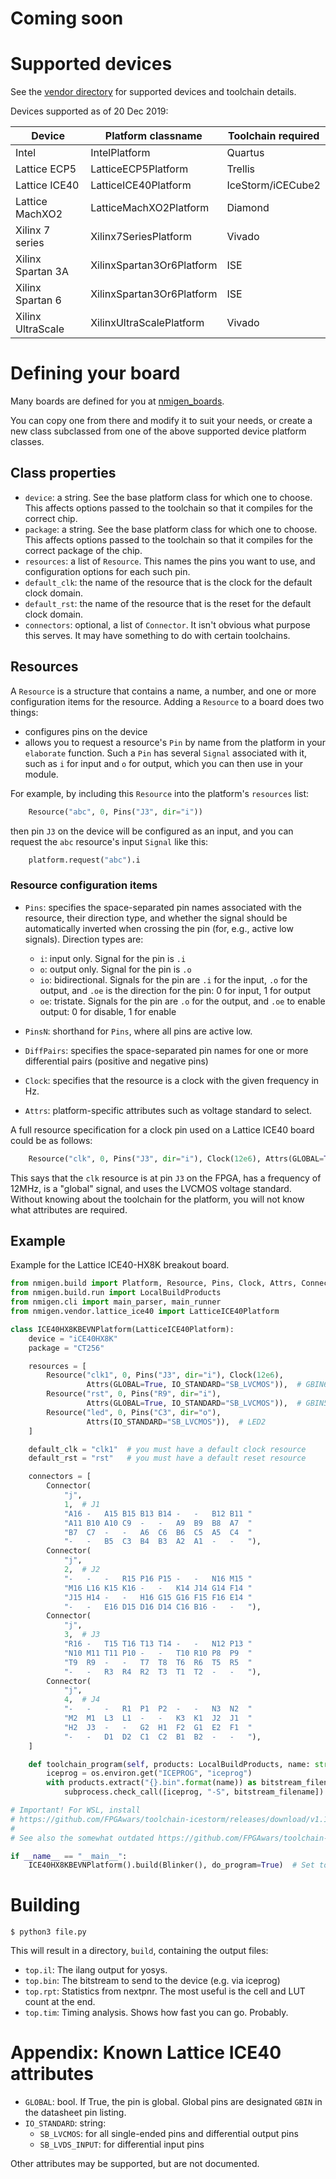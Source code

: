 # Coming soon

# Supported devices

See the [vendor directory](https://github.com/m-labs/nmigen/tree/master/nmigen/vendor) for supported devices and toolchain details.

Devices supported as of 20 Dec 2019:

| Device            | Platform classname        | Toolchain required |
| ----------------- | ------------------------- | ------------------ |
| Intel             | IntelPlatform             | Quartus            |
| Lattice ECP5      | LatticeECP5Platform       | Trellis            |
| Lattice ICE40     | LatticeICE40Platform      | IceStorm/iCECube2  |
| Lattice MachXO2   | LatticeMachXO2Platform    | Diamond            |
| Xilinx 7 series   | Xilinx7SeriesPlatform     | Vivado             |
| Xilinx Spartan 3A | XilinxSpartan3Or6Platform | ISE                |
| Xilinx Spartan 6  | XilinxSpartan3Or6Platform | ISE                |
| Xilinx UltraScale | XilinxUltraScalePlatform  | Vivado             |


# Defining your board

Many boards are defined for you at [nmigen_boards](https://github.com/m-labs/nmigen-boards/tree/master/nmigen_boards).

You can copy one from there and modify it to suit your needs, or create a new class subclassed from one of the above supported device platform classes.

## Class properties

* `device`: a string. See the base platform class for which one to choose. This affects options passed to the toolchain so that it compiles for the correct chip.
* `package`: a string. See the base platform class for which one to choose. This affects options passed to the toolchain so that it compiles for the correct package of the chip.
* `resources`: a list of `Resource`. This names the pins you want to use, and configuration options for each such pin.
* `default_clk`: the name of the resource that is the clock for the default clock domain.
* `default_rst`: the name of the resource that is the reset for the default clock domain.
* `connectors`: optional, a list of `Connector`. It isn't obvious what purpose this serves. It may have something to do with certain toolchains.

## Resources

A `Resource` is a structure that contains a name, a number, and one or more configuration items for the resource. Adding a `Resource` to a board does two things:
* configures pins on the device
* allows you to request a resource's `Pin` by name from the platform in your `elaborate` function. Such a `Pin` has several `Signal` associated with it, such as `i` for input and `o` for output, which you can then use in your module.

For example, by including this `Resource` into the platform's `resources` list:

```python
    Resource("abc", 0, Pins("J3", dir="i"))
```

then pin `J3` on the device will be configured as an input, and you can request the `abc` resource's input `Signal` like this:

```python
    platform.request("abc").i
```

### Resource configuration items

* `Pins`: specifies the space-separated pin names associated with the resource, their direction type, and whether the signal should be automatically inverted when crossing the pin (for, e.g., active low signals). Direction types are:
  * `i`: input only. Signal for the pin is `.i`
  * `o`: output only. Signal for the pin is `.o`
  * `io`: bidirectional. Signals for the pin are `.i` for the input, `.o` for the output, and `.oe` is the direction for the pin: 0 for input, 1 for output
  * `oe`: tristate. Signals for the pin are `.o` for the output, and `.oe` to enable output: 0 for disable, 1 for enable

* `PinsN`: shorthand for `Pins`, where all pins are active low.

* `DiffPairs`: specifies the space-separated pin names for one or more differential pairs (positive and negative pins)

* `Clock`: specifies that the resource is a clock with the given frequency in Hz.

* `Attrs`: platform-specific attributes such as voltage standard to select.

A full resource specification for a clock pin used on a Lattice ICE40 board could be as follows:

```python
    Resource("clk", 0, Pins("J3", dir="i"), Clock(12e6), Attrs(GLOBAL=True, IO_STANDARD="SB_LVCMOS"))
```

This says that the `clk` resource is at pin `J3` on the FPGA, has a frequency of 12MHz, is a "global" signal, and uses the LVCMOS voltage standard. Without knowing about the toolchain for the platform, you will not know what attributes are required.

## Example

Example for the Lattice ICE40-HX8K breakout board.

```python
from nmigen.build import Platform, Resource, Pins, Clock, Attrs, Connector
from nmigen.build.run import LocalBuildProducts
from nmigen.cli import main_parser, main_runner
from nmigen.vendor.lattice_ice40 import LatticeICE40Platform

class ICE40HX8KBEVNPlatform(LatticeICE40Platform):
    device = "iCE40HX8K"
    package = "CT256"

    resources = [
        Resource("clk1", 0, Pins("J3", dir="i"), Clock(12e6),
                 Attrs(GLOBAL=True, IO_STANDARD="SB_LVCMOS")),  # GBIN6
        Resource("rst", 0, Pins("R9", dir="i"),
                 Attrs(GLOBAL=True, IO_STANDARD="SB_LVCMOS")),  # GBIN5
        Resource("led", 0, Pins("C3", dir="o"),
                 Attrs(IO_STANDARD="SB_LVCMOS")),  # LED2
    ]

    default_clk = "clk1"  # you must have a default clock resource
    default_rst = "rst"   # you must have a default reset resource

    connectors = [
        Connector(
            "j",
            1,  # J1
            "A16 -   A15 B15 B13 B14 -   -   B12 B11 "
            "A11 B10 A10 C9  -   -   A9  B9  B8  A7  "
            "B7  C7  -   -   A6  C6  B6  C5  A5  C4  "
            "-   -   B5  C3  B4  B3  A2  A1  -   -   "),
        Connector(
            "j",
            2,  # J2
            "-   -   -   R15 P16 P15 -   -   N16 M15 "
            "M16 L16 K15 K16 -   -   K14 J14 G14 F14 "
            "J15 H14 -   -   H16 G15 G16 F15 F16 E14 "
            "-   -   E16 D15 D16 D14 C16 B16 -   -   "),
        Connector(
            "j",
            3,  # J3
            "R16 -   T15 T16 T13 T14 -   -   N12 P13 "
            "N10 M11 T11 P10 -   -   T10 R10 P8  P9  "
            "T9  R9  -   -   T7  T8  T6  R6  T5  R5  "
            "-   -   R3  R4  R2  T3  T1  T2  -   -   "),
        Connector(
            "j",
            4,  # J4
            "-   -   -   R1  P1  P2  -   -   N3  N2  "
            "M2  M1  L3  L1  -   -   K3  K1  J2  J1  "
            "H2  J3  -   -   G2  H1  F2  G1  E2  F1  "
            "-   -   D1  D2  C1  C2  B1  B2  -   -   "),
    ]

    def toolchain_program(self, products: LocalBuildProducts, name: str):
        iceprog = os.environ.get("ICEPROG", "iceprog")
        with products.extract("{}.bin".format(name)) as bitstream_filename:
            subprocess.check_call([iceprog, "-S", bitstream_filename])

# Important! For WSL, install
# https://github.com/FPGAwars/toolchain-icestorm/releases/download/v1.11.1/toolchain-icestorm-windows_x86-1.11.1.tar.gz
#
# See also the somewhat outdated https://github.com/FPGAwars/toolchain-icestorm/wiki#testing-iceprog

if __name__ == "__main__":
    ICE40HX8KBEVNPlatform().build(Blinker(), do_program=True)  # Set to False on WSL!
```

# Building

```
$ python3 file.py
```

This will result in a directory, `build`, containing the output files:

* `top.il`: The ilang output for yosys.
* `top.bin`: The bitstream to send to the device (e.g. via iceprog)
* `top.rpt`: Statistics from nextpnr. The most useful is the cell and LUT count at the end.
* `top.tim`: Timing analysis. Shows how fast you can go. Probably.

# Appendix: Known Lattice ICE40 attributes

* `GLOBAL`: bool. If True, the pin is global. Global pins are designated `GBIN` in the datasheet pin listing.
* `IO_STANDARD`: string:
  * `SB_LVCMOS`: for all single-ended pins and differential output pins
  * `SB_LVDS_INPUT`: for differential input pins

Other attributes may be supported, but are not documented.

